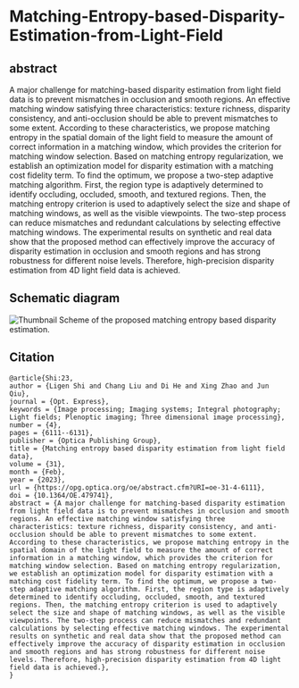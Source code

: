 # Matching-Entropy-based-Disparity-Estimation-from-Light-Field

## abstract
A major challenge for matching-based disparity estimation from light field data is to prevent mismatches in occlusion and smooth regions. An effective matching window satisfying three characteristics: texture richness, disparity consistency, and anti-occlusion should be able to prevent mismatches to some extent. According to these characteristics, we propose matching entropy in the spatial domain of the light field to measure the amount of correct information in a matching window, which provides the criterion for matching window selection. Based on matching entropy regularization, we establish an optimization model for disparity estimation with a matching cost fidelity term. To find the optimum, we propose a two-step adaptive matching algorithm. First, the region type is adaptively determined to identify occluding, occluded, smooth, and textured regions. Then, the matching entropy criterion is used to adaptively select the size and shape of matching windows, as well as the visible viewpoints. The two-step process can reduce mismatches and redundant calculations by selecting effective matching windows. The experimental results on synthetic and real data show that the proposed method can effectively improve the accuracy of disparity estimation in occlusion and smooth regions and has strong robustness for different noise levels. Therefore, high-precision disparity estimation from 4D light field data is achieved.
## Schematic diagram 
![Thumbnail](./Thumbnail.png)
Scheme of the proposed matching entropy based disparity estimation.


## Citation
````
@article{Shi:23,
author = {Ligen Shi and Chang Liu and Di He and Xing Zhao and Jun Qiu},
journal = {Opt. Express},
keywords = {Image processing; Imaging systems; Integral photography; Light fields; Plenoptic imaging; Three dimensional image processing},
number = {4},
pages = {6111--6131},
publisher = {Optica Publishing Group},
title = {Matching entropy based disparity estimation from light field data},
volume = {31},
month = {Feb},
year = {2023},
url = {https://opg.optica.org/oe/abstract.cfm?URI=oe-31-4-6111},
doi = {10.1364/OE.479741},
abstract = {A major challenge for matching-based disparity estimation from light field data is to prevent mismatches in occlusion and smooth regions. An effective matching window satisfying three characteristics: texture richness, disparity consistency, and anti-occlusion should be able to prevent mismatches to some extent. According to these characteristics, we propose matching entropy in the spatial domain of the light field to measure the amount of correct information in a matching window, which provides the criterion for matching window selection. Based on matching entropy regularization, we establish an optimization model for disparity estimation with a matching cost fidelity term. To find the optimum, we propose a two-step adaptive matching algorithm. First, the region type is adaptively determined to identify occluding, occluded, smooth, and textured regions. Then, the matching entropy criterion is used to adaptively select the size and shape of matching windows, as well as the visible viewpoints. The two-step process can reduce mismatches and redundant calculations by selecting effective matching windows. The experimental results on synthetic and real data show that the proposed method can effectively improve the accuracy of disparity estimation in occlusion and smooth regions and has strong robustness for different noise levels. Therefore, high-precision disparity estimation from 4D light field data is achieved.},
}
````
